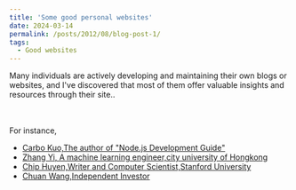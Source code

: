 ```yaml
---
title: 'Some good personal websites'
date: 2024-03-14
permalink: /posts/2012/08/blog-post-1/
tags:
  - Good websites
---
```

Many individuals are actively developing and maintaining their own blogs or websites, and I've discovered that most of them offer valuable insights and resources through their site..<br> <br> <br> 

For instance, <br> 
* [Carbo Kuo,The author of "Node.js Development Guide"](https://byvoid.com/)
* [Zhang Yi, A machine learning engineer,city university of Hongkong](http://codewithzhangyi.com/)<br> 
* [Chip Huyen,Writer and Computer Scientist,Stanford University](https://huyenchip.com/)
* [Chuan Wang,Independent Investor](https://chuan.us/)

